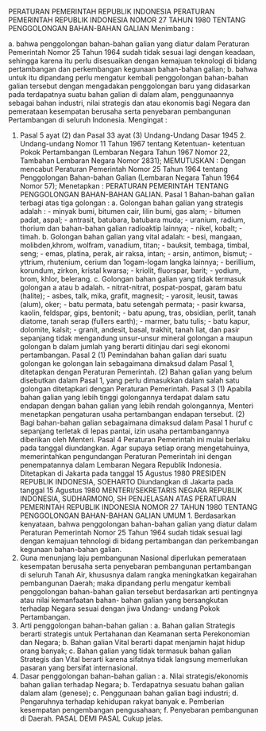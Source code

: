  PERATURAN PEMERINTAH REPUBLIK INDONESIA PERATURAN PEMERINTAH REPUBLIK INDONESIA NOMOR 27 TAHUN 1980 TENTANG PENGGOLONGAN BAHAN-BAHAN GALIAN
Menimbang :

a. bahwa penggolongan bahan-bahan galian yang diatur dalam Peraturan Pemerintah Nomor 25 Tahun 1964 sudah tidak sesuai lagi dengan keadaan, sehingga karena itu perlu disesuaikan dengan kemajuan teknologi di bidang pertambangan dan perkembangan kegunaan bahan-bahan galian;
b. bahwa untuk itu dipandang perlu mengatur kembali penggolongan bahan-bahan galian tersebut dengan mengadakan penggolongan baru yang didasarkan pada terdapatnya suatu bahan galian di dalam alam, penggunaannya sebagai bahan industri, nilai strategis dan atau ekonomis bagi Negara dan pemerataan kesempatan berusaha serta penyebaran pembangunan Pertambangan di seluruh Indonesia.
Mengingat :

1. Pasal 5 ayat (2) dan Pasal 33 ayat (3) Undang-Undang Dasar 1945 2. Undang-undang Nomor 11 Tahun 1967 tentang Ketentuan- ketentuan Pokok Pertambangan (Lembaran Negara Tahun 1967 Nomor 22, Tambahan Lembaran Negara Nomor 2831);
MEMUTUSKAN :
 Dengan mencabut Peraturan Pemerintah Nomor 25 Tahun 1964 tentang Penggolongan Bahan-bahan Galian (Lembaran Negara Tahun 1964 Nomor 57); Menetapkan : PERATURAN PEMERINTAH TENTANG PENGGOLONGAN BAHAN-BAHAN GALIAN.
Pasal 1
Bahan-bahan galian terbagi atas tiga golongan :
a. Golongan bahan galian yang strategis adalah : - minyak bumi, bitumen cair, lilin bumi, gas alam; - bitumen padat, aspal; - antrasit, batubara, batubara muda; - uranium, radium, thorium dan bahan-bahan galian radioaktip lainnya; - nikel, kobalt; - timah.
b. Golongan bahan galian yang vital adalah: - besi, mangaan, molibden,khrom, wolfram, vanadium, titan; - bauksit, tembaga, timbal, seng; - emas, platina, perak, air raksa, intan; - arsin, antimon, bismut; - yttrium, rhutenium, cerium dan 1ogam-logam langka lainnya; - berillium, korundum, zirkon, kristal kwarsa; - kriolit, fluorspar, barit; - yodium, brom, khlor, belerang.
c. Golongan bahan galian yang tidak termasuk golongan a atau b adalah. - nitrat-nitrat, pospat-pospat, garam batu (halite); - asbes, talk, mika, grafit, magnesit; - yarosit, leusit, tawas (alum), oker; - batu permata, batu setengah permata; - pasir kwarsa, kaolin, feldspar, gips, bentonit; - batu apung, tras, obsidian, perlit, tanah diatome, tanah serap (fullers earth); - marmer, batu tulis; - batu kapur, dolomite, kalsit; - granit, andesit, basal, trakhit, tanah liat, dan pasir sepanjang tidak mengandung unsur-unsur mineral golongan a maupun golongan b dalam jumlah yang berarti ditinjau dari segi ekonomi pertambangan.
Pasal 2
(1) Pemindahan bahan galian dari suatu golongan ke golongan lain sebagaimana dimaksud dalam Pasal 1, ditetapkan dengan Peraturan Pemerintah.
(2) Bahan galian yang belum disebutkan dalam Pasal 1, yang perlu dimasukkan dalam salah satu golongan ditetapkari dengan Peraturan Pemerintah.
Pasal 3
(1) Apabila bahan galian yang lebih tinggi golongannya terdapat dalam satu endapan dengan bahan galian yang lebih rendah golongannya, Menteri menetapkan pengaturan usaha pertambangan endapan tersebut.
(2) Bagi bahan-bahan galian sebagaimana dimaksud dalam Pasal 1 huruf c sepanjang terletak di lepas pantai, izin usaha pertambangannya diberikan oleh Menteri.
Pasal 4
Peraturan Pemerintah ini mulai berlaku pada tanggal diundangkan. Agar supaya setiap orang mengetahuinya, memerintahkan pengundangan Peraturan Pemerintah ini dengan penempatannya dalam Lembaran Negara Republik Indonesia. Ditetapkan di Jakarta pada tanggal 15 Agustus 1980 PRESIDEN REPUBLIK INDONESIA, SOEHARTO Diundangkan di Jakarta pada tanggal 15 Agustus 1980 MENTERI/SEKRETARIS NEGARA REPUBLIK INDONESIA, SUDHARMONO, SH PENJELASAN ATAS PERATURAN PEMERINTAH REPUBLIK INDONESIA NOMOR 27 TAHUN 1980 TENTANG PENGGOLONGAN BAHAN-BAHAN GALIAN UMUM 1. Berdasarkan kenyataan, bahwa penggolongan bahan-bahan galian yang diatur dalam Peraturan Pemerintah Nomor 25 Tahun 1964 sudah tidak sesuai lagi dengan kemajuan tehnologi di bidang pertambangan dan perkembangan kegunaan bahan-bahan galian.
2. Guna menunjang laju pembangunan Nasional diperlukan pemerataan kesempatan berusaha serta penyebaran pembangunan pertambangan di seluruh Tanah Air, khususnya dalam rangka meningkatkan kegairahan pembangunan Daerah; maka dipandang perlu mengatur kembali penggolongan bahan-bahan galian tersebut berdasarkan arti pentingnya atau nilai kemanfaatan bahan- bahan galian yang bersangkutan terhadap Negara sesuai dengan jiwa Undang- undang Pokok Pertambangan.
3. Arti penggolongan bahan-bahan galian :
a. Bahan galian Strategis berarti strategis untuk Pertahanan dan Keamanan serta Perekonomian dan Negara;
b. Bahan galian Vital berarti dapat menjamin hajat hidup orang banyak;
c. Bahan galian yang tidak termasuk bahan galian Strategis dan Vital berarti karena sifatnya tidak langsung memerlukan pasaran yang bersifat internasional.
4. Dasar penggolongan bahan-bahan galian :
a. Nilai strategis/ekonomis bahan galian terhadap Negara;
b. Terdapatnya sesuatu bahan galian dalam alam (genese);
c. Penggunaan bahan galian bagi industri;
d. Pengaruhnya terhadap kehidupan rakyat banyak e. Pemberian kesempatan pengembangan pengusahaan;
f. Penyebaran pembangunan di Daerah. PASAL DEMI PASAL Cukup jelas.